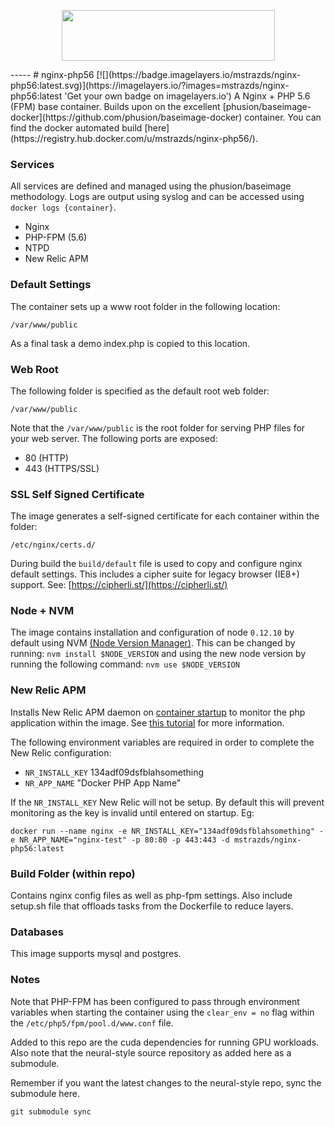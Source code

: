 <p align="center">
  <a href="http://docker.io">
    <img height="81" width="341" src="http://upload.wikimedia.org/wikipedia/commons/7/79/Docker_(container_engine)_logo.png">
  </a>
</p>
-----
# nginx-php56 [![](https://badge.imagelayers.io/mstrazds/nginx-php56:latest.svg)](https://imagelayers.io/?images=mstrazds/nginx-php56:latest 'Get your own badge on imagelayers.io')
A Nginx + PHP 5.6 (FPM) base container. Builds upon on the excellent [phusion/baseimage-docker](https://github.com/phusion/baseimage-docker) container. You can find the docker automated build [here](https://registry.hub.docker.com/u/mstrazds/nginx-php56/).

### Services
All services are defined and managed using the phusion/baseimage methodology. Logs are output using syslog and can be accessed using ``docker logs {container}``.

* Nginx
* PHP-FPM (5.6)
* NTPD
* New Relic APM

### Default Settings
The container sets up a www root folder in the following location:

``/var/www/public``

As a final task a demo index.php is copied to this location.

### Web Root
The following folder is specified as the default root web folder:

``/var/www/public``

Note that the ``/var/www/public`` is the root folder for serving PHP files for your web server. The following ports are exposed:

* 80 (HTTP)
* 443 (HTTPS/SSL)

### SSL Self Signed Certificate
The image generates a self-signed certificate for each container within the folder:

``/etc/nginx/certs.d/``

During build the ``build/default`` file is used to copy and configure nginx default settings. This includes a cipher suite for legacy browser (IE8+) support. See: [https://cipherli.st/](https://cipherli.st/)

### Node + NVM
The image contains installation and configuration of node ``0.12.10`` by default using NVM [(Node Version Manager)](https://github.com/creationix/nvm). This can be changed by running: ``nvm install $NODE_VERSION`` and using the new node version by running the following command: ``nvm use $NODE_VERSION``

### New Relic APM
Installs New Relic APM daemon on [container startup](https://github.com/phusion/baseimage-docker#running_startup_scripts) to monitor the php application within the image. See [this tutorial](http://code.tutsplus.com/tutorials/how-to-monitor-docker-based-applications-using-new-relic--cms-24891) for more information.

The following environment variables are required in order to complete the New Relic configuration:

* ``NR_INSTALL_KEY`` 134adf09dsfblahsomething
* ``NR_APP_NAME`` "Docker PHP App Name"

If the ``NR_INSTALL_KEY`` New Relic will not be setup. By default this will prevent monitoring as the key is invalid until entered on startup. Eg:

``docker run --name nginx -e NR_INSTALL_KEY="134adf09dsfblahsomething" -e NR_APP_NAME="nginx-test" -p 80:80 -p 443:443 -d mstrazds/nginx-php56:latest``

### Build Folder (within repo)
Contains nginx config files as well as php-fpm settings. Also include setup.sh file that offloads tasks from the Dockerfile to reduce layers.

### Databases
This image supports mysql and postgres.

### Notes
Note that PHP-FPM has been configured to pass through environment variables when starting the container using the ``clear_env = no`` flag within the ``/etc/php5/fpm/pool.d/www.conf`` file.

Added to this repo are the cuda dependencies for running GPU workloads. Also note that the neural-style source repository as added here as a submodule.

Remember if you want the latest changes to the neural-style repo, sync the submodule here.

``git submodule sync``
